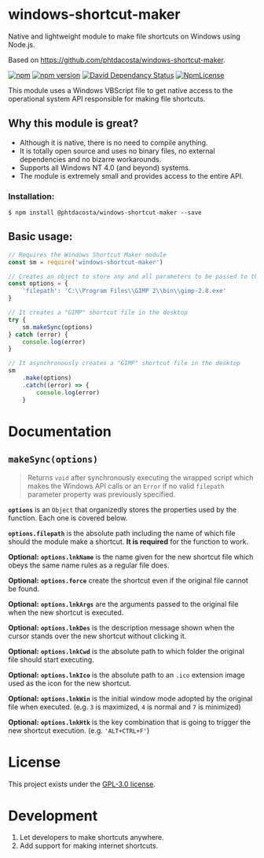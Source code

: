 # windows-shortcut-maker
Native and lightweight module to make file shortcuts on Windows using Node.js.

Based on https://github.com/phtdacosta/windows-shortcut-maker.

[![npm](https://img.shields.io/npm/dy/windows-shortcut-maker.svg)](https://www.npmjs.com/package/windows-shortcut-maker)
[![npm version](https://badge.fury.io/js/windows-shortcut-maker.svg)](https://badge.fury.io/js/windows-shortcut-maker)
[![David Dependancy Status](https://david-dm.org/phtdacosta/windows-shortcut-maker.svg)](https://david-dm.org/phtdacosta/windows-shortcut-maker)
[![NpmLicense](https://img.shields.io/npm/l/windows-shortcut-maker.svg)](https://www.npmjs.com/package/windows-shortcut-maker)

This module uses a Windows VBScript file to get native access to the operational system API responsible for making file shortcuts.

## Why this module is great?
* Although it is native, there is no need to compile anything.
* It is totally open source and uses no binary files, no external dependencies and no bizarre workarounds.
* Supports all Windows NT 4.0 (and beyond) systems.
* The module is extremely small and provides access to the entire API.

### Installation:
```
$ npm install @phtdacosta/windows-shortcut-maker --save
```

## Basic usage:
```js
// Requires the Windows Shortcut Maker module
const sm = require('windows-shortcut-maker')

// Creates an object to store any and all parameters to be passed to the Windows API
const options = {
    'filepath': 'C:\\Program Files\\GIMP 2\\bin\\gimp-2.8.exe'
}

// It creates a "GIMP" shortcut file in the desktop
try {
    sm.makeSync(options)
} catch (error) {
    console.log(error)
}

// It asynchronously creates a "GIMP" shortcut file in the desktop
sm
    .make(options)
    .catch((error) => {
        console.log(error)
    }
```

# Documentation

## `makeSync(options)`
> Returns `void` after synchronously executing the wrapped script which makes the Windows API calls or an `Error` if no valid `filepath` parameter property was previously specified.

**`options`** is an `Object` that organizedly stores the properties used by the function. Each one is covered below.

**`options.filepath`** is the absolute path including the name of which file should the module make a shortcut. **It is required** for the function to work.

**Optional:** **`options.lnkName`** is the name given for the new shortcut file which obeys the same name rules as a regular file does.

**Optional:** **`options.force`** create the shortcut even if the original file cannot be found.

**Optional:** **`options.lnkArgs`** are the arguments passed to the original file when the new shortcut is executed.

**Optional:** **`options.lnkDes`** is the description message shown when the cursor stands over the new shortcut without clicking it.

**Optional:** **`options.lnkCwd`** is the absolute path to which folder the original file should start executing.

**Optional:** **`options.lnkIco`** is the absolute path to an `.ico` extension image used as the icon for the new shortcut.

**Optional:** **`options.lnkWin`** is the initial window mode adopted by the original file when executed. (e.g. `3` is maximized, `4` is normal and `7` is minimized)

**Optional:** **`options.lnkHtk`** is the key combination that is going to trigger the new shortcut execution. (e.g. `'ALT+CTRL+F'`)

# License
This project exists under the [GPL-3.0 license](https://github.com/phtdacosta/windows-shortcut-maker/blob/master/LICENSE).

# Development
1. Let developers to make shortcuts anywhere.
2. Add support for making internet shortcuts.
